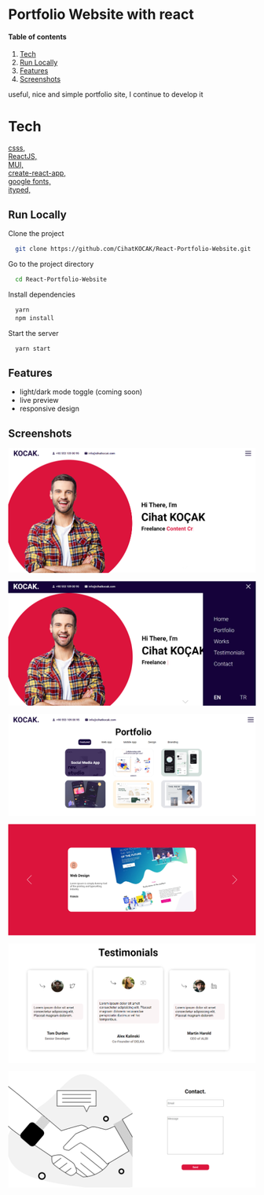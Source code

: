 # Portfolio Website with react

#### Table of contents
1. [Tech](#Tech)
2. [Run Locally](#locally)
3. [Features](#Features)
3. [Screenshots](#Screenshots)

useful, nice and simple portfolio site, I continue to develop it


# Tech

<a href ="https://www.npmjs.com/package/node-sass"> csss,</a> <br> 
<a href ="https://reactjs.org/"> ReactJS,</a>  <br>
<a href ="https://mui.com/"> MUI,</a>  <br>
<a href ="https://create-react-app.dev/"> create-react-app,</a>  <br>
<a href ="https://fonts.google.com/"> google fonts,</a>  <br>
<a href ="https://www.npmjs.com/package/ityped"> ityped,</a>  <br>

## Run Locally <a name="locally"></a>

Clone the project

```bash
  git clone https://github.com/CihatKOCAK/React-Portfolio-Website.git
```

Go to the project directory

```bash
  cd React-Portfolio-Website
```

Install dependencies

```bash
  yarn
  npm install
```

Start the server

```bash
  yarn start
```


## Features

- light/dark mode toggle (coming soon)
- live preview
- responsive design

  
## Screenshots

![Screen Shot](https://github.com/CihatKOCAK/React-Portfolio-Website/blob/main/readMeImgs/intro.PNG)

![Screen Shot](https://github.com/CihatKOCAK/React-Portfolio-Website/blob/main/readMeImgs/menu.PNG)

![Screen Shot](https://github.com/CihatKOCAK/React-Portfolio-Website/blob/main/readMeImgs/portfolio.PNG)

![Screen Shot](https://github.com/CihatKOCAK/React-Portfolio-Website/blob/main/readMeImgs/works.PNG)

![Screen Shot](https://github.com/CihatKOCAK/React-Portfolio-Website/blob/main/readMeImgs/testimonials.PNG)

![Screen Shot](https://github.com/CihatKOCAK/React-Portfolio-Website/blob/main/readMeImgs/contact.PNG)
